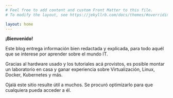 ```yaml
---
# Feel free to add content and custom Front Matter to this file.
# To modify the layout, see https://jekyllrb.com/docs/themes/#overriding-theme-defaults

layout: home
---
```


**¡Bienvenido!**

Este blog entrega información bien redactada y explicada, para todo aquél que se interese por aprender sobre el mundo IT.

Gracias al hardware usado y los tutoriales acá provistos, es posible montar un laboratorio en casa y ganar experiencia sobre Virtualización, Linux, Docker, Kubernetes y más.

Ojalá este sitio resulte útil a muchos. Se procuró optimizarlo para que cualquiera pueda acceder a él.

<!-- Google tag (gtag.js) -->
<script async src="https://www.googletagmanager.com/gtag/js?id=G-W8GWXLQNGE"></script>
<script>
  window.dataLayer = window.dataLayer || [];
  function gtag(){dataLayer.push(arguments);}
  gtag('js', new Date());

  gtag('config', 'G-W8GWXLQNGE');
</script>